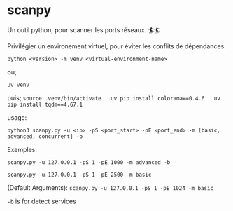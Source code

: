 # scanpy  

 Un outil python, pour scanner les ports réseaux.  🏄🏄  

Privilégier un environement virtuel, pour éviter les conflits de dépendances:  
 
  ``python <version> -m venv <virtual-environment-name>`` 

ou;

  ``uv venv``

puis;
  ``
  source .venv/bin/activate  
  uv pip install colorama==0.4.6  
  uv pip install tqdm==4.67.1  
   ``

  usage:    
  
  ``python3 scanpy.py -u <ip> -pS <port_start> -pE <port_end> -m [basic, advanced, concurrent] -b
  ``

  Exemples:  
            
  ``scanpy.py -u 127.0.0.1 -pS 1 -pE 1000 -m advanced -b``
  
  ``scanpy.py -u 127.0.0.1 -pS 1 -pE 2500 -m basic``


  (Default Arguments):  ``scanpy.py -u 127.0.0.1 -pS 1 -pE 1024 -m basic ``
 
  ``-b`` is for detect services
